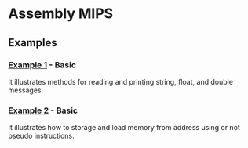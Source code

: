 # Assembly MIPS

## Examples

### [Example 1](./example1) - Basic
It illustrates methods for reading and printing string, float, and double messages.

### [Example 2](./example2) - Basic
It illustrates how to storage and load memory from address using or not pseudo instructions.
